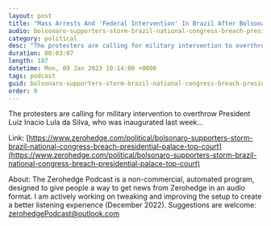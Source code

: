 ```yaml
---
layout: post
title: "Mass Arrests And 'Federal Intervention' In Brazil After Bolsonaro Supporters Storm Government Buildings"
audio: bolsonaro-supporters-storm-brazil-national-congress-breach-presidential-palace-top-court-1
category: political
desc: "The protesters are calling for military intervention to overthrow President Luiz Inacio Lula da Silva, who was inaugurated last week..."
duration: 00:03:07
length: 187
datetime: Mon, 09 Jan 2023 10:14:00 +0000
tags: podcast
guid: bolsonaro-supporters-storm-brazil-national-congress-breach-presidential-palace-top-court-0
order: 0
---
```

The protesters are calling for military intervention to overthrow President Luiz Inacio Lula da Silva, who was inaugurated last week...

Link: [https://www.zerohedge.com/political/bolsonaro-supporters-storm-brazil-national-congress-breach-presidential-palace-top-court](https://www.zerohedge.com/political/bolsonaro-supporters-storm-brazil-national-congress-breach-presidential-palace-top-court)

About: The Zerohedge Podcast is a non-commercial, automated program, designed to give people a way to get news from Zerohedge in an audio format.  I am actively working on tweaking and improving the setup to create a better listening experience (December 2022).  Suggestions are welcome: [zerohedgePodcast@outlook.com](mailto:zerohedgePodcast@outlook.com)